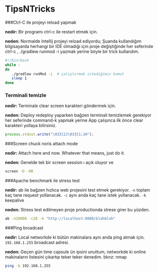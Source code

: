 TipsNTricks
===========

###Ctrl-C ile projeyi reload yapmak

**nedir:** Bir programı ctrl-c ile restart etmek için.
   
**neden:** Normalde Intellij projeyi reload ediyordu; Şuanda kullandığım bilgisayarda herhangi bir IDE olmadığı için proje değiştiğinde her seferinde ctrl-c , ./gradlew runmod -i yazmak yerine böyle bir trick kullandım.

```bash
#!/bin/bash
while :
do
   ./gradlew runMod -i  # çalıştırmak istediğimiz komut
   sleep 1
done
```

### Terminali temizle
**nedir:** Terminale clear screen karakteri göndermek için.

**neden:** Deploy redeploy yaparken bağzen terminali temizlemek gerekiyor her seferinde command-k yapmak yerine App çalışınca ilk önce clear karakteri yollaya bilirsiniz.

```javascript
process.stdout.write("\033[2J\033[1;1H");
```


###Screen chuck noris attach mode

**nedir:** Attach here and now. Whatever that means, just do it.
   
**neden:** Genelde tek bir screen session ı açık oluyor ve 

```bash
screen -D -RR
```



###Apache benchmark ile stress test

**nedir:** ab ile bağzen hızlıca web projesini test etmek gerekiyor. 
`-n` toplam kaç tane request yollanacak.
`-c` aynı anda kaç tane istek yollanacak.
`-k` keepalive
   
**neden:** Stress test edilmeyen proje productionda strese girer bu yüzden.

```bash
ab -n10000 -c10 -k "http://localhost:8080/blahblah"
```


###Ping broadcast

**nedir:** Local networkde ki bütün makinalara aynı anda ping atmak için. `192.168.1.255` broadcast adresi.

**neden:** Geçen gün time capsule ün ipsini unuttum, networkde ki online makinaların listesini çıkartıp teker teker denedim. bknz: nmap

```bash
ping -b 192.168.1.255
```

